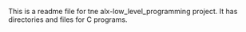This is a readme file for tne alx-low_level_programming project. It has directories and files for C programs.
